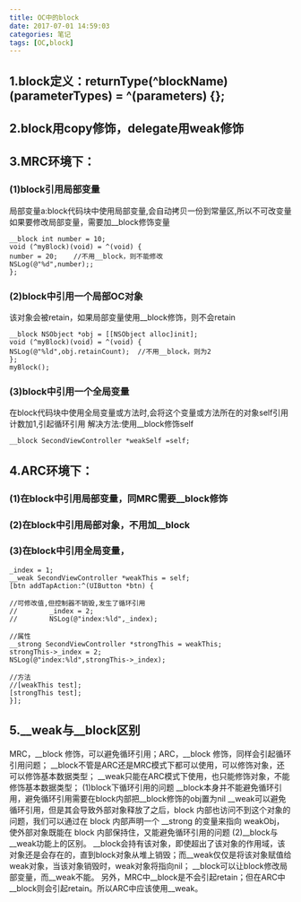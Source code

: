 ```yaml
---
title: OC中的block
date: 2017-07-01 14:59:03
categories: 笔记
tags: [OC,block]
---
```


## 1.block定义：returnType(^blockName)(parameterTypes) = ^(parameters) {};
## 2.block用copy修饰，delegate用weak修饰
<!--more-->
## 3.MRC环境下：
### (1)block引用局部变量
局部变量a:block代码块中使用局部变量,会自动拷贝一份到常量区,所以不可改变量
如果要修改局部变量，需要加__block修饰变量
```
__block int number = 10;
void (^myBlock)(void) = ^(void) {
number = 20;    //不用__block，则不能修改
NSLog(@"%d",number);;
};

```

### (2)block中引用一个局部OC对象
该对象会被retain，如果局部变量使用__block修饰，则不会retain
```
__block NSObject *obj = [[NSObject alloc]init];
void (^myBlock)(void) = ^(void) {
NSLog(@"%ld",obj.retainCount);  //不用__block，则为2
};
myBlock();
```

### (3)block中引用一个全局变量
在block代码块中使用全局变量或方法时,会将这个变量或方法所在的对象self引用计数加1,引起循环引用
解决方法:使用__block修饰self
```
__block SecondViewController *weakSelf =self;
```

## 4.ARC环境下：
### (1)在block中引用局部变量，同MRC需要__block修饰
### (2)在block中引用局部对象，不用加__block
### (3)在block中引用全局变量，
```
_index = 1;
__weak SecondViewController *weakThis = self;
[btn addTapAction:^(UIButton *btn) {

//可修改值,但控制器不销毁,发生了循环引用
//        _index = 2;
//        NSLog(@"index:%ld",_index);

//属性
__strong SecondViewController *strongThis = weakThis;
strongThis->_index = 2;
NSLog(@"index:%ld",strongThis->_index);

//方法
//[weakThis test];
[strongThis test];
}];

```

## 5.__weak与__block区别
MRC，__block 修饰，可以避免循环引用；ARC，__block 修饰，同样会引起循环引用问题；
__block不管是ARC还是MRC模式下都可以使用，可以修饰对象，还可以修饰基本数据类型；
__weak只能在ARC模式下使用，也只能修饰对象，不能修饰基本数据类型；
(1)block下循环引用的问题
__block本身并不能避免循环引用，避免循环引用需要在block内部把__block修饰的obj置为nil
__weak可以避免循环引用，但是其会导致外部对象释放了之后，block 内部也访问不到这个对象的问题，我们可以通过在 block 内部声明一个 __strong
的变量来指向 weakObj，使外部对象既能在 block 内部保持住，又能避免循环引用的问题
(2)__block与__weak功能上的区别。
__block会持有该对象，即使超出了该对象的作用域，该对象还是会存在的，直到block对象从堆上销毁；而__weak仅仅是将该对象赋值给weak对象，当该对象销毁时，weak对象将指向nil；
__block可以让block修改局部变量，而__weak不能。
另外，MRC中__block是不会引起retain；但在ARC中__block则会引起retain。所以ARC中应该使用__weak。


